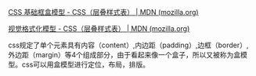 [CSS 基础框盒模型 - CSS（层叠样式表） | MDN (mozilla.org)](https://developer.mozilla.org/zh-CN/docs/Web/CSS/CSS_Box_Model)

[视觉格式化模型 - CSS（层叠样式表） | MDN (mozilla.org)](https://developer.mozilla.org/zh-CN/docs/Web/CSS/Visual_formatting_model)

css规定了单个元素具有内容（content）,内边距（padding）,边框（border）,外边距（margin）等4个组成部分，由于看起来像一个盒子，所以又被称为盒模型。css可以用盒模型进行定位，布局，排版。